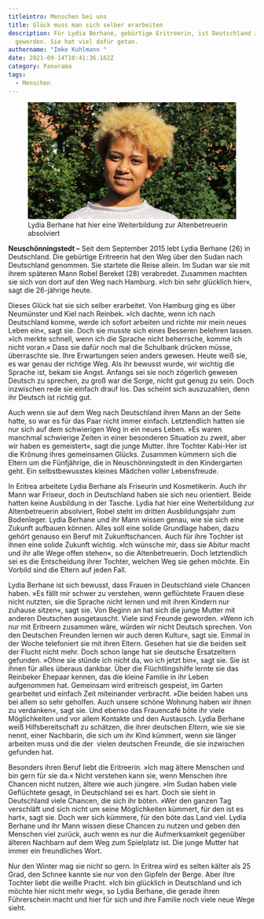 ```yaml
---
titleintro: Menschen bei uns
title: Glück muss man sich selber erarbeiten
description: Für Lydia Berhane, gebürtige Eritreerin, ist Deutschland zur Heimat
  geworden. Sie hat viel dafür getan.
authorname: "Imke Kuhlmann "
date: 2021-09-14T10:41:36.162Z
category: Panorama
tags:
  - Menschen
---
```



<figure>
  <img src="/static/media/2021-08-30-Berhane-Lydia.jpg">
  <figcaption>
Lydia Berhane hat hier eine Weiterbildung zur Altenbetreuerin absolviert   
   
  </figcaption>
</figure>

**Neuschönningstedt –** Seit dem September 2015 lebt Lydia Berhane (26) in Deutschland. Die gebürtige Eritreerin hat den Weg über den Sudan nach Deutschland genommen. Sie startete die Reise allein. Im Sudan war sie mit ihrem späteren Mann Robel Bereket (28) verabredet. Zusammen machten sie sich von dort auf den Weg nach Hamburg. »Ich bin sehr glücklich hier«, sagt die 26-jährige heute.

Dieses Glück hat sie sich selber erarbeitet. Von Hamburg ging es über Neumünster und Kiel nach Reinbek. »Ich dachte, wenn ich nach Deutschland komme, werde ich sofort arbeiten und richte mir mein neues Leben ein«, sagt sie. Doch sie musste sich eines Besseren belehren lassen. »Ich merkte schnell, wenn ich die Sprache nicht beherrsche, komme ich nicht voran.« Dass sie dafür noch mal die Schulbank drücken müsse, überraschte sie. Ihre Erwartungen seien anders gewesen. Heute weiß sie, es war genau der richtige Weg. Als ihr bewusst wurde, wir wichtig die Sprache ist, bekam sie Angst. Anfangs sei sie noch zögerlich gewesen Deutsch zu sprechen, zu groß war die Sorge, nicht gut genug zu sein. Doch inzwischen rede sie einfach drauf los. Das scheint sich auszuzahlen, denn ihr Deutsch ist richtig gut. 

Auch wenn sie auf dem Weg nach Deutschland ihren Mann an der Seite hatte, so war es für das Paar nicht immer einfach. Letztendlich hatten sie nur sich auf dem schwierigen Weg in ein neues Leben. »Es waren manchmal schwierige Zeiten in einer besonderen Situation zu zweit, aber wir haben es gemeistert«, sagt die junge Mutter. Ihre Tochter Kabi-Her ist die Krönung ihres gemeinsamen Glücks. Zusammen kümmern sich die Eltern um die Fünfjährige, die in Neuschönningstedt in den Kindergarten geht. Ein selbstbewusstes kleines Mädchen voller Lebensfreude. 

In Eritrea arbeitete Lydia Berhane als Friseurin und Kosmetikerin. Auch ihr Mann war Friseur, doch in Deutschland haben sie sich neu orientiert. Beide hatten keine Ausbildung in der Tasche. Lydia hat hier eine Weiterbildung zur Altenbetreuerin absolviert, Robel steht im dritten Ausbildungsjahr zum Bodenleger. Lydia Berhane und ihr Mann wissen genau, wie sie sich eine Zukunft aufbauen können. Alles soll eine solide Grundlage haben, dazu gehört genauso ein Beruf mit Zukunftschancen. Auch für ihre Tochter ist ihnen eine solide Zukunft wichtig. »Ich wünsche mir, dass sie Abitur macht und ihr alle Wege offen stehen«, so die Altenbetreuerin. Doch letztendlich sei es die Entscheidung ihrer Tochter, welchen Weg sie gehen möchte. Ein Vorbild sind die Eltern auf jeden Fall. 

Lydia Berhane ist sich bewusst, dass Frauen in Deutschland viele Chancen haben. »Es fällt mir schwer zu verstehen, wenn geflüchtete Frauen diese nicht nutzten, sie die Sprache nicht lernen und mit ihren Kindern nur zuhause sitzen«, sagt sie. Von Beginn an hat sich die junge Mutter mit anderen Deutschen ausgetauscht. Viele sind Freunde geworden. »Wenn ich nur mit Eritreern zusammen wäre, würden wir nicht Deutsch sprechen. Von den Deutschen Freunden lernen wir auch deren Kultur«, sagt sie. Einmal in der Woche telefoniert sie mit ihren Eltern. Gesehen hat sie die beiden seit der Flucht nicht mehr. Doch schon lange hat sie deutsche Ersatzeltern gefunden. »Ohne sie stünde ich nicht da, wo ich jetzt bin«, sagt sie. Sie ist ihnen für alles überaus dankbar. Über die Flüchtlingshilfe lernte sie das Reinbeker Ehepaar kennen, das die kleine Familie in ihr Leben aufgenommen hat. Gemeinsam wird eritreisch gespeist, im Garten gearbeitet und einfach Zeit miteinander verbracht. »Die beiden haben uns bei allem so sehr geholfen. Auch unsere schöne Wohnung haben wir ihnen zu verdanken«, sagt sie. Und ebenso das Frauencafé böte ihr viele Möglichkeiten und vor allem Kontakte und den Austausch. Lydia Berhane weiß Hilfsbereitschaft zu schätzen, die ihrer deutschen *Eltern*, wie sie sie nennt, einer Nachbarin, die sich um ihr Kind kümmert, wenn sie länger arbeiten muss und die der  vielen deutschen Freunde, die sie inzwischen gefunden hat. 

Besonders ihren Beruf liebt die Eritreerin. »Ich mag ältere Menschen und bin gern für sie da.« Nicht verstehen kann sie, wenn Menschen ihre Chancen nicht nutzen, ältere wie auch jüngere. »Im Sudan haben viele Geflüchtete gesagt, in Deutschland sei es hart. Doch sie sieht in Deutschland viele Chancen, die sich ihr böten. »Wer den ganzen Tag verschläft und sich nicht um seine Möglichkeiten kümmert, für den ist es hart«, sagt sie. Doch wer sich kümmere, für den böte das Land viel. Lydia Berhane und ihr Mann wissen diese Chancen zu nutzen und geben den Menschen viel zurück, auch wenn es nur die Aufmerksamkeit gegenüber älteren Nachbarn auf dem Weg zum Spielplatz ist. Die junge Mutter hat immer ein freundliches Wort.

Nur den Winter mag sie nicht so gern. In Eritrea wird es selten kälter als 25 Grad, den Schnee kannte sie nur von den Gipfeln der Berge. Aber ihre Tochter liebt die weiße Pracht. »Ich bin glücklich in Deutschland und ich möchte hier nicht mehr weg«, so Lydia Berhane, die gerade ihren Führerschein macht und hier für sich und ihre Familie noch viele neue Wege sieht.